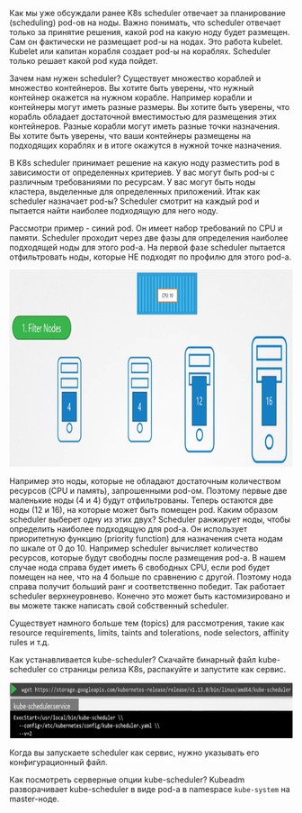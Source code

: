 Как мы уже обсуждали ранее K8s scheduler отвечает за планирование (scheduling) pod-ов на ноды. Важно понимать, что scheduler отвечает только за принятие решения, какой pod на какую ноду будет размещен. Сам он фактически не размещает pod-ы на нодах. Это работа kubelet. Kubelet или капитан корабля создает pod-ы на кораблях. Scheduler только решает какой pod куда пойдет.

Зачем нам нужен scheduler? Существует множество кораблей и множество контейнеров. Вы хотите быть уверены, что нужный контейнер окажется на нужном корабле. Например корабли и контейнеры могут иметь разные размеры. Вы хотите быть уверены, что корабль обладает достаточной вместимостью для размещения этих контейнеров. Разные корабли могут иметь разные точки назначения. Вы хотите быть уверены, что ваши контейнеры размещены на подходящих кораблях и в итоге окажутся в нужной точке назначения.

В K8s scheduler принимает решение на какую ноду разместить pod в зависимости от определенных критериев. У вас могут быть pod-ы с различным требованиями по ресурсам. У вас могут быть ноды кластера, выделенные для определенных приложений. Итак как scheduler назначает pod-ы? Scheduler смотрит на каждый pod и пытается найти наиболее подходящую для него ноду.

Рассмотри пример - синий pod. Он имеет набор требований по CPU и памяти. Scheduler проходит через две фазы для определения наиболее подходящей ноды для этого pod-а. На первой фазе scheduler пытается отфильтровать ноды, которые НЕ подходят по профилю для этого pod-а.

<img src="image.png" width="800" height="350"><br>

Например это ноды, которые не обладают достаточным количеством ресурсов (CPU и память), запрошенными pod-ом. Поэтому первые две маленькие ноды (4 и 4) будут отфильтрованы. Теперь остаются две ноды (12 и 16), на которые может быть помещен pod. Каким образом scheduler выберет одну из этих двух? Scheduler ранжирует ноды, чтобы определить наиболее подходящую для pod-а. Он использует приоритетную функцию (priority function) для назначения счета нодам по шкале от 0 до 10. Например scheduler вычисляет количество ресурсов, которые будут свободны после размещения pod-а. В нашем случае нода справа будет иметь 6 свободных CPU, если pod будет помещен на нее, что на 4 больше по сравнению с другой. Поэтому нода справа получит больший ранг и соответственно победит. Так работает scheduler верхнеуровнево. Конечно это может быть кастомизировано и вы можете также написать свой собственный scheduler.

Существует намного больше тем (topics) для рассмотрения, такие как resource requirements, limits, taints and tolerations, node selectors, affinity rules и т.д.

Как устанавливается kube-scheduler? Скачайте бинарный файл kube-scheduler со страницы релиза K8s, распакуйте и запустите как сервис.

<img src="image-1.png" width="800" height="100"><br>

Когда вы запускаете scheduler как сервис, нужно указывать его конфигурационный файл.

Как посмотреть серверные опции kube-scheduler? Kubeadm разворачивает kube-scheduler в виде pod-а в namespace `kube-system` на master-ноде.